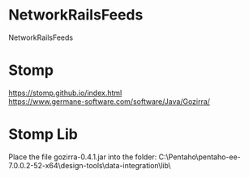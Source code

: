 # NetworkRailsFeeds
NetworkRailsFeeds

# Stomp 
https://stomp.github.io/index.html<BR>
https://www.germane-software.com/software/Java/Gozirra/<BR>

# Stomp Lib
Place the file gozirra-0.4.1.jar into the folder: C:\Pentaho\pentaho-ee-7.0.0.2-52-x64\design-tools\data-integration\lib\ <BR> 
